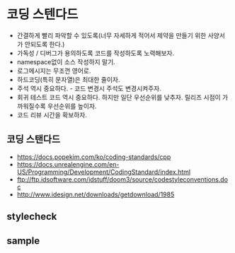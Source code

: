 # 코딩 스텐다드

- 간결하게 빨리 파악할 수 있도록(너무 자세하게 적어서 제약을 만들기 위한 사양서가 안되도록 한다.)
- 가독성 / 디버그가 용의하도록 코드를 작성하도록 노력해보자.
- namespace없이 소스 작성하지 말기.
- 로그메시지는 무조껀 영어로.
- 하드코딩(특히 문자열)은 최대한 줄이자.
- 주석 역시 중요하다. - 코드 변경시 주석도 변경시켜주자.
- 회귀 테스트 코드 역시 중요하다. 하지만 일단 우선순위를 낮추자. 릴리즈 시점이 가까워질수록 우선순위를 높이자.
- 코드 리뷰 시간을 확보하자.

## 코딩 스탠다드

- <https://docs.popekim.com/ko/coding-standards/cpp>
- <https://docs.unrealengine.com/en-US/Programming/Development/CodingStandard/index.html>
- <ftp://ftp.idsoftware.com/idstuff/doom3/source/codestyleconventions.doc>
- <http://www.idesign.net/downloads/getdownload/1985>

## stylecheck

## sample

``` cpp
```
